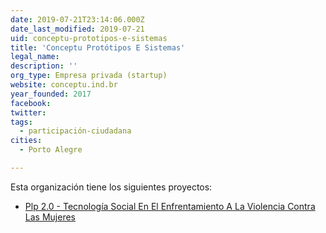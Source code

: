 ```yaml
---
date: 2019-07-21T23:14:06.000Z
date_last_modified: 2019-07-21
uid: conceptu-prototipos-e-sistemas
title: 'Conceptu Protótipos E Sistemas'
legal_name: 
description: ''
org_type: Empresa privada (startup)
website: conceptu.ind.br
year_founded: 2017
facebook: 
twitter: 
tags:
  - participación-ciudadana
cities: 
  - Porto Alegre

---
```


Esta organización tiene los siguientes proyectos:

- [Plp 2.0 - Tecnología Social En El Enfrentamiento A La Violencia Contra Las Mujeres](/proyectos/plp-2-0-tecnologia-social-en-el-enfrentamiento-a-la-violencia-contra-las-mujeres)
